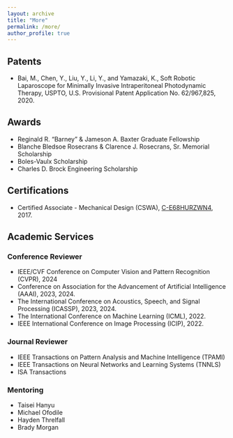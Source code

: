 ```yaml
---
layout: archive
title: "More"
permalink: /more/
author_profile: true
---
```


## Patents

- Bai, M., Chen, Y., Liu, Y., Li, Y., and Yamazaki, K., Soft Robotic Laparoscope for Minimally Invasive
  Intraperitoneal Photodynamic Therapy, USPTO, U.S. Provisional Patent Application No. 62/967,825, 2020.

## Awards

* Reginald R. “Barney” & Jameson A. Baxter Graduate Fellowship
* Blanche Bledsoe Rosecrans & Clarence J. Rosecrans, Sr. Memorial Scholarship
* Boles-Vaulx Scholarship
* Charles D. Brock Engineering Scholarship

## Certifications

* Certified Associate - Mechanical Design (CSWA), [C-E68HURZWN4](/files/CSWA_kyamazak_email_uark_edu.pdf), 2017.


## Academic Services

### Conference Reviewer

- IEEE/CVF Conference on Computer Vision and Pattern Recognition (CVPR), 2024
- Conference on Association for the Advancement of Artificial Intelligence (AAAI), 2023, 2024.
- The International Conference on Acoustics, Speech, and Signal Processing (ICASSP), 2023, 2024.
- The International Conference on Machine Learning (ICML), 2022.
- IEEE International Conference on Image Processing (ICIP), 2022.

### Journal Reviewer
- IEEE Transactions on Pattern Analysis and Machine Intelligence (TPAMI)
- IEEE Transactions on Neural Networks and Learning Systems (TNNLS)
- ISA Transactions

### Mentoring
- Taisei Hanyu
- Michael Ofodile
- Hayden Threlfall
- Brady Morgan
